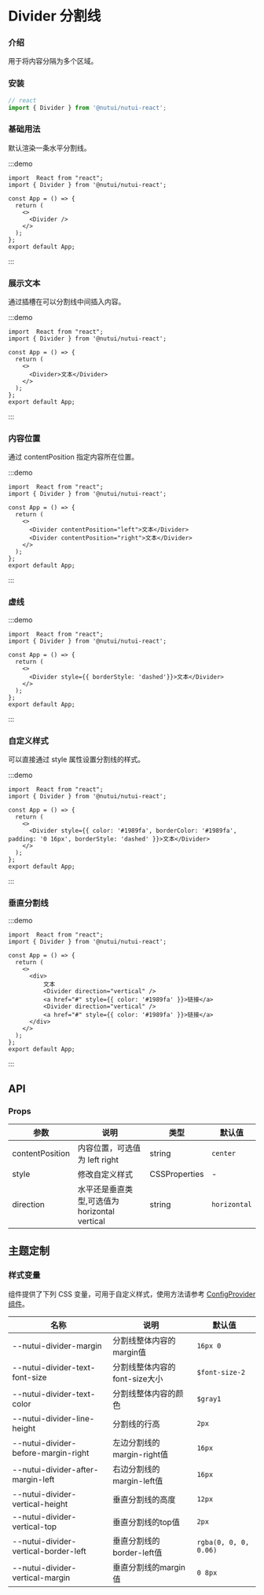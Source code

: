 # Divider 分割线

### 介绍

用于将内容分隔为多个区域。

### 安装

```ts
// react
import { Divider } from '@nutui/nutui-react';
```

### 基础用法

默认渲染一条水平分割线。

:::demo

```tsx
import  React from "react";
import { Divider } from '@nutui/nutui-react';

const App = () => {
  return (
    <>
      <Divider />
    </>
  );
};
export default App;
```
:::


### 展示文本

通过插槽在可以分割线中间插入内容。

:::demo

```tsx
import  React from "react";
import { Divider } from '@nutui/nutui-react';

const App = () => {
  return (
    <>
      <Divider>文本</Divider>
    </>
  );
};
export default App;
```
:::


### 内容位置

通过 contentPosition 指定内容所在位置。

:::demo

```tsx
import  React from "react";
import { Divider } from '@nutui/nutui-react';

const App = () => {
  return (
    <>
      <Divider contentPosition="left">文本</Divider>
      <Divider contentPosition="right">文本</Divider>
    </>
  );
};
export default App;
```
:::


### 虚线

:::demo

```tsx
import  React from "react";
import { Divider } from '@nutui/nutui-react';

const App = () => {
  return (
    <>
      <Divider style={{ borderStyle: 'dashed'}}>文本</Divider>
    </>
  );
};
export default App;
```
:::


### 自定义样式

可以直接通过 style 属性设置分割线的样式。

:::demo

```tsx
import  React from "react";
import { Divider } from '@nutui/nutui-react';

const App = () => {
  return (
    <>
      <Divider style={{ color: '#1989fa', borderColor: '#1989fa', padding: '0 16px', borderStyle: 'dashed' }}>文本</Divider>
    </>
  );
};
export default App;
```
:::

### 垂直分割线

:::demo

```tsx
import  React from "react";
import { Divider } from '@nutui/nutui-react';

const App = () => {
  return (
    <>
      <div>
          文本
          <Divider direction="vertical" />
          <a href="#" style={{ color: '#1989fa' }}>链接</a>
          <Divider direction="vertical" />
          <a href="#" style={{ color: '#1989fa' }}>链接</a>
      </div>
    </>
  );
};
export default App;
```
:::


## API

### Props

| 参数              | 说明                          | 类型    | 默认值 |
|-----------------| ----------------------------- | ------- | ------ |
| contentPosition | 内容位置，可选值为 left right | string  | `center` |
| style          | 修改自定义样式                | CSSProperties     | -      |
| direction   | 水平还是垂直类型,可选值为 horizontal vertical               | string     | `horizontal`      |


## 主题定制

### 样式变量

组件提供了下列 CSS 变量，可用于自定义样式，使用方法请参考 [ConfigProvider 组件](#/zh-CN/component/configprovider)。

| 名称 | 说明 | 默认值 |
| --- | --- | --- |
| --nutui-divider-margin | 分割线整体内容的margin值 | `16px 0` |
| --nutui-divider-text-font-size | 分割线整体内容的font-size大小 | `$font-size-2` |
| --nutui-divider-text-color | 分割线整体内容的颜色 | `$gray1` |
| --nutui-divider-line-height | 分割线的行高 | `2px` |
| --nutui-divider-before-margin-right | 左边分割线的margin-right值 | `16px` |
| --nutui-divider-after-margin-left | 右边分割线的margin-left值 | `16px` |
| --nutui-divider-vertical-height | 垂直分割线的高度 | `12px` |
| --nutui-divider-vertical-top | 垂直分割线的top值 | `2px` |
| --nutui-divider-vertical-border-left | 垂直分割线的border-left值 | `rgba(0, 0, 0, 0.06)` |
| --nutui-divider-vertical-margin | 垂直分割线的margin值 |  `0 8px` |

